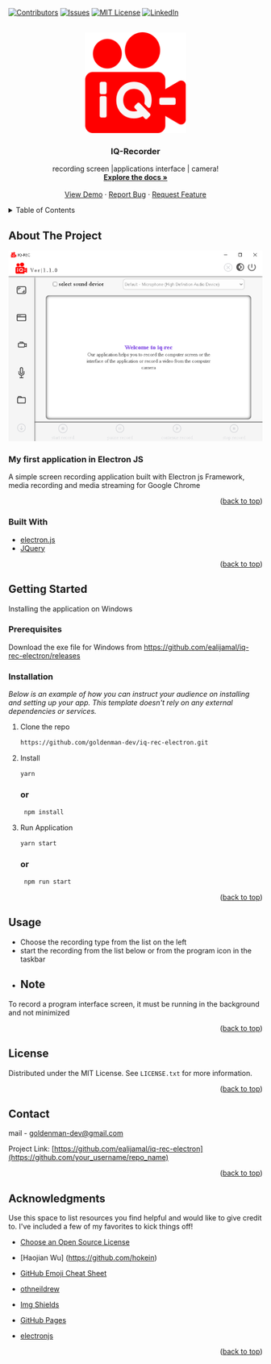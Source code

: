 <div id="top"></div>
<!--
*** Thanks for checking out the Best-README-Template. If you have a suggestion
*** that would make this better, please fork the repo and create a pull request
*** or simply open an issue with the tag "enhancement".
*** Don't forget to give the project a star!
*** Thanks again! Now go create something AMAZING! :D
-->



<!-- PROJECT SHIELDS -->
<!--
*** I'm using markdown "reference style" links for readability.
*** Reference links are enclosed in brackets [ ] instead of parentheses ( ).
*** See the bottom of this document for the declaration of the reference variables
*** for contributors-url, forks-url, etc. This is an optional, concise syntax you may use.
*** https://www.markdownguide.org/basic-syntax/#reference-style-links
-->
[![Contributors][contributors-shield]][contributors-url]
[![Issues][issues-shield]][issues-url]
[![MIT License][license-shield]][license-url]
[![LinkedIn][linkedin-shield]][linkedin-url]



<!-- PROJECT LOGO -->
<br />
<div align="center">
  <a href="https://github.com/ealijamal/iq-rec-electron">
    <img src="app/imag/iconb.png" alt="Logo" width="200" height="200">
  </a>

  <h3 align="center">IQ-Recorder</h3>

  <p align="center">
    recording screen |applications interface  |  camera!
    <br />
    <a href="https://github.com/ealijamal/iq-rec-electron/blob/main/README.md"><strong>Explore the docs »</strong></a>
    <br />
    <br />
    <a href="https://github.com/ealijamal/iq-rec-electron/">View Demo</a>
    ·
    <a href="https://github.com/ealijamal/iq-rec-electron/issues">Report Bug</a>
    ·
    <a href="https://github.com/ealijamal/iq-rec-electron/issues">Request Feature</a>
  </p>
</div>



<!-- TABLE OF CONTENTS -->
<details>
  <summary>Table of Contents</summary>
  <ol>
    <li>
      <a href="#about-the-project">About The Project</a>
      <ul>
        <li><a href="#built-with">Built With</a></li>
      </ul>
    </li>
    <li>
      <a href="#getting-started">Getting Started</a>
      <ul>
        <li><a href="#prerequisites">Prerequisites</a></li>
        <li><a href="#installation">Installation</a></li>
      </ul>
    </li>
    <li><a href="#usage">Usage</a></li>
    <li><a href="#license">License</a></li>
    <li><a href="#contact">Contact</a></li>
    <li><a href="#acknowledgments">Acknowledgments</a></li>
  </ol>
</details>



<!-- ABOUT THE PROJECT -->
## About The Project

![Product Name Screen Shot][product-screenshot]


### My first application in Electron JS
A simple screen recording application built with Electron js Framework, media recording and media streaming for Google Chrome

<p align="right">(<a href="#top">back to top</a>)</p>



### Built With

* [electron.js](https://www.electronjs.org/)
* [JQuery](https://jquery.com)

<p align="right">(<a href="#top">back to top</a>)</p>



<!-- GETTING STARTED -->
## Getting Started

Installing the application on Windows

### Prerequisites
Download the exe file for Windows
from https://github.com/ealijamal/iq-rec-electron/releases


### Installation

_Below is an example of how you can instruct your audience on installing and setting up your app. This template doesn't rely on any external dependencies or services._


1. Clone the repo
   ```sh
   https://github.com/goldenman-dev/iq-rec-electron.git
   ```
2. Install 

   ```sh
   yarn
   ```
   ### or
   
   ```sh
    npm install
   ```
4. Run Application

    ```sh
   yarn start
   ```
   ### or
   
   ```sh
    npm run start
   ```

<p align="right">(<a href="#top">back to top</a>)</p>



<!-- USAGE EXAMPLES -->
## Usage

* Choose the recording type from the list on the left  
* start the recording from the list below or from the program icon in the taskbar
* ## Note
To record a program interface screen, it must be running in the background and not minimized

<p align="right">(<a href="#top">back to top</a>)</p>





<!-- LICENSE -->
## License

Distributed under the MIT License. See `LICENSE.txt` for more information.

<p align="right">(<a href="#top">back to top</a>)</p>



<!-- CONTACT -->
## Contact

mail - goldenman-dev@gmail.com

Project Link: [https://github.com/ealijamal/iq-rec-electron](https://github.com/your_username/repo_name)

<p align="right">(<a href="#top">back to top</a>)</p>



<!-- ACKNOWLEDGMENTS -->
## Acknowledgments

Use this space to list resources you find helpful and would like to give credit to. I've included a few of my favorites to kick things off!

* [Choose an Open Source License](https://choosealicense.com)
* [Haojian Wu] (https://github.com/hokein)
* [GitHub Emoji Cheat Sheet](https://www.webpagefx.com/tools/emoji-cheat-sheet)
* [othneildrew](https://github.com/othneildrew/Best-README-Template)

* [Img Shields](https://shields.io)
* [GitHub Pages](https://pages.github.com)

* [electronjs](https://www.electronjs.org/)

<p align="right">(<a href="#top">back to top</a>)</p>



<!-- MARKDOWN LINKS & IMAGES -->
<!-- https://www.markdownguide.org/basic-syntax/#reference-style-links -->
[contributors-shield]: https://img.shields.io/github/contributors/ealijamal/iq-rec-electron?style=for-the-badge
[contributors-url]: https://github.com/ealijamal/iq-rec-electron/graphs/contributors


[issues-shield]: https://img.shields.io/github/downloads/ealijamal/iq-rec-electron/total?style=for-the-badge
[issues-url]: https://github.com/ealijamal/iq-rec-electron/issues
[license-shield]: https://img.shields.io/github/v/release/ealijamal/iq-rec-electron?include_prereleases&style=for-the-badge
[license-url]: https://github.com/ealijamal/iq-rec-electron/blob/master/LICENSE.txt
[linkedin-shield]: https://img.shields.io/github/repo-size/ealijamal/iq-rec-electron?style=for-the-badge
[linkedin-url]: https://linkedin.com/in/othneildrew
[product-screenshot]: iq_rec.png

